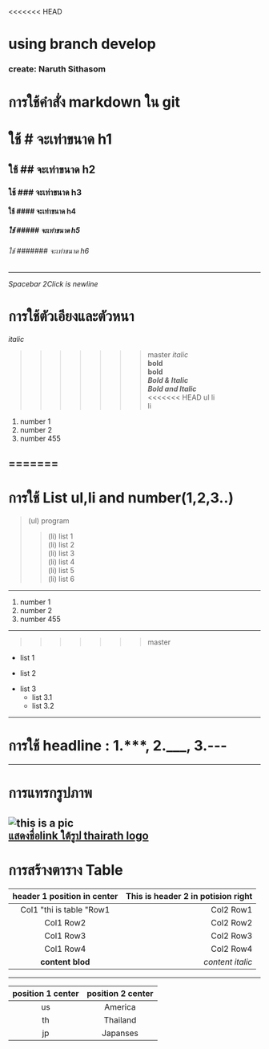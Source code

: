 <<<<<<< HEAD
# using branch develop  
### create: Naruth Sithasom  
# การใช้คำสั่ง markdown ใน git  
# ใช้ # จะเท่าขนาด h1  
## ใช้ ## จะเท่าขนาด h2  
### ใช้ ### จะเท่าขนาด h3  
#### ใช้ #### จะเท่าขนาด h4  
##### ใช้ ##### จะเท่าขนาด h5  
###### ใช้ ####### จะเท่าขนาด h6  
---  
*Spacebar 2Click is newline*  
# การใช้ตัวเอียงและตัวหนา #  
*italic*   
>>>>>>> master
_italic_  
**bold**  
__bold__  
*__Bold & Italic__*  
**_Bold and Italic_**  
<<<<<<< HEAD
>ul
>>li  
>>li   

1. number 1
22.  number 2
332434.    number 455   

=======
---  
# การใช้ List ul,li and number(1,2,3..)  
>(ul)  program
>>(li)  list 1  
>>(li)  list 2  
>>(li)  list 3  
>>(li)  list 4  
>>(li)  list 5  
>>(li)  list 6  
---  
1. number 1  
22.  number 2  
332434.    number 455  
---  
>>>>>>> master
+ list 1
- list 2
* list 3  
  * list 3.1
  * list 3.2  
---  
# การใช้ headline : 1.***, 2.___, 3.---  
---   
# การแทรกรูปภาพ  
![this is a pic](https://user-images.githubusercontent.com/25115342/34331445-78c744c2-e959-11e7-8bfe-71db8b1fd267.png)  
[แสดงชื่อlink ใต้รูป thairath logo](https://user-images.githubusercontent.com/25115342/34331445-78c744c2-e959-11e7-8bfe-71db8b1fd267.png)  
----  
# การสร้างตาราง Table  
| header 1 position in center| This is header 2 in potision right  |  
|:--------:|-------------:|
| Col1 "thi is table "Row1 | Col2 Row1 |  
| Col1 Row2  | Col2 Row2  |  
| Col1 Row3  | Col2 Row3  |  
| Col1 Row4  | Col2 Row4  |  
| **content blod** | _content italic_ |  
---  
| position 1 center  | position 2 center|  
|:---:|:---:|  
|us| America|  
|th| Thailand|  
|jp|Japanses|  






